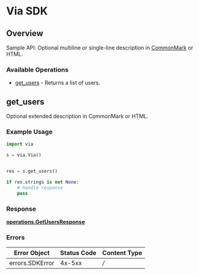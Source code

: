 # Via SDK


## Overview

Sample API: Optional multiline or single-line description in [CommonMark](http://commonmark.org/help/) or HTML.

### Available Operations

* [get_users](#get_users) - Returns a list of users.

## get_users

Optional extended description in CommonMark or HTML.

### Example Usage

```python
import via

s = via.Via()


res = s.get_users()

if res.strings is not None:
    # handle response
    pass
```


### Response

**[operations.GetUsersResponse](../../models/operations/getusersresponse.md)**
### Errors

| Error Object    | Status Code     | Content Type    |
| --------------- | --------------- | --------------- |
| errors.SDKError | 4x-5xx          | */*             |
